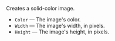 Creates a solid-color image.

   - `Color` — The image's color.
   - `Width` — The image's width, in pixels.
   - `Height` — The image's height, in pixels.
